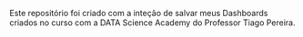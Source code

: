 Este repositório foi criado com a inteção de salvar meus Dashboards criados no curso com a DATA Science Academy do Professor Tiago Pereira.
